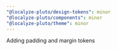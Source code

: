 ```yaml
---
"@localyze-pluto/design-tokens": minor
"@localyze-pluto/components": minor
"@localyze-pluto/theme": minor
---
```


Adding padding and margin tokens
